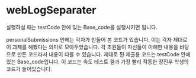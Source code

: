 # webLogSeparater

실행하실 때는 testCode 안에 있는 Base_code를 실행시키면 됩니다.

personalSubmissions 안에는 각자가 만들어 본 코드가 있습니다.
이는 각자 제대로 이 과제를 해봤다는 의미로 모아두었습니다.
각 조원들이 자신들이 이해한 내용을 바탕으로 만든 코드라서 내용이 다를 수 있습니다.
제대로 된 제출용 코드는 testCode 안에 있는 Base_code입니다. 이 코드는 속도 테스트 결과 가장 빨리 작동한 장진우 학생의 코드가 들어있습니다.